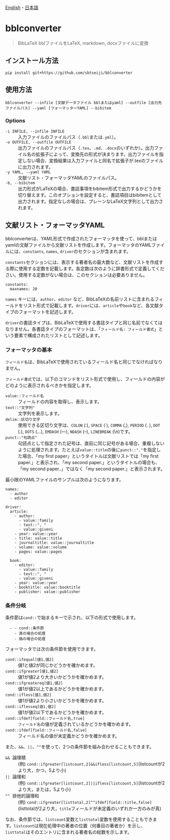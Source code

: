 [English](README.md)・[日本語](README.j.md)

# bblconverter

> BibLaTeX bblファイルをLaTeX, markdown, docxファイルに変換


## インストール方法

```
pip install git+https://github.com/sbtseiji/bblconverter
```

## 使用方法

```
bblconverter --infile [文献データファイル bblまたはyaml] --outfile [出力先ファイルパス] --yaml [フォーマッターYAML] --bibitem
```

### Options
<dl>
  <dt ><code>-i INFILE, --infile INFILE</code></dt>
  <dd>入力ファイルのファイルパス（<code>.bbl</code>または<code>.yml</code>）。</dd>
  <dt ><code>-o OUTFILE, --outfile OUTFILE</code></dt>
  <dd>出力ファイルのファイルパス（<code>.tex</code>、<code>.md</code>、<code>.docx</code>のいずれか）。出力ファイル名の拡張子によって、変換先の形式が決まります。出力ファイルを指定しない場合、変換結果は入力ファイルと同名で拡張子が.texのファイルに出力されます。</dd>
  <dt ><code>-y YAML, --yaml YAML</code></dt>
  <dd>文献リスト・フォーマッタYAMLのファイルパス。</dd>
  <dt ><code>-b, --bibitem</code></dt>
  <dd>出力形式がLaTeXの場合、書誌事項をbibitem形式で出力するかどうかを切り替えます。このオプションを設定すると、書誌項目はbibitemとして出力されます。指定なしの場合は、プレーンなLaTeX文字列として出力されます。</dd>
</dl>

## 文献リスト・フォーマッタYAML

bblconverterは、YAML形式で作成されたフォーマッタを使って、bblまたはyamlの文献ファイルから文献リストを作成します。フォーマッタのYAMLファイルには、`constants`, `names`, `driver`のセクションが含まれます。

`constants`セクションには、表示する著者名の最大数など、文献リストを作成する際に使用する定数を記載します。各定数は次のように辞書形式で定義してください。使用する定数がない場合は、このセクションは必要ありません。

```
constants:
  maxnames: 20
```

`names` キーには、`author`、`editor` など、BibLaTeXの名前リストに含まれるフィールドをリスト形式で記載します。`driver`には、`article`や`book`など、各文献タイプのフォーマットを記述します。

`driver`の書誌タイプは、BibLaTeXで使用する書誌タイプと同じ名前でなくてはなりません。各書誌タイプのフォーマットは、「`フィールド名: フィールド書式`」という要素で構成されたリストとして記述します。

### フォーマッタの基本

`フィールド名`は、BibLaTeXで使用されているフィールド名と同じでなければなりません。

`フィールド書式`では、以下のコマンドをリスト形式で使用し、フィールドの内容がどのように表示されるべきかを指定します。

<dl>
  <dt ><code>value::フィールド名</code></dt>
  <dd>フィールドの内容を取得し、表示します。</dd>
  <dt ><code>text::"文字列"</code></dt>
  <dd>文字列を表示します。</dd>
  <dt ><code>delim::区切り文字</code></dt>
  <dd>使用できる区切り文字は、<code>COLON</code> (:), <code>SPACE</code> (&nbsp;), <code>COMMA</code> (,), <code>PERIOD</code> (. ), <code>DOT</code> (.), <code>DOTS</code> (&hellip;), <code>EMDASH</code> (&mdash;), <code>NDASH</code> (&ndash;), <code>LINEBREAK</code> (\n)です。</dd>
  <dt ><code>punct::"句読点"</code></dt>
  <dd>句読点として指定された記号は、直前に同じ記号がある場合、重複しないように処理されます。たとえば<code>value::title</code>の後に<code>punct::"."</code>を指定した場合、「my first paper」というタイトルは文献リストでは「my first paper.」と表示され、「my second paper.」というタイトルの場合も、「my second paper..」ではなく「my second paper.」と表示されます。</dd>
</dl>

最小限のYAMLファイルのサンプルは次のようになります。

```
names:
  - author
  - editor

driver:
  article:
    - author:
      - value::family
      - text::", "
      - value::giveni
    - year: value::year
    - title: value::title
    - journaltitle: value::journaltitle
    - volume: value::volume
    - pages: value::pages

  book:
    - editor:
      - value::family
      - text::", "
      - value::giveni
    - year: value::year
    - booktitle: value::booktitle
    - publisher: value::publisher
```

### 条件分岐

条件節は`cond::`で始まるキーで示され、以下の形式で使用します。

```
  - - cond::条件節
    - 真の場合の処理
    - 偽の場合の処理
```

フォーマッタでは次の条件節を使用できます。

<dl>
  <dt ><code>cond::ifequal[値1,値2]</code></dt>
  <dd>値1と値2が同じかどうかを確かめます。</dd>
  <dt ><code>cond::ifgreater[値1,値2]</code></dt>
  <dd>値1が値2より大きいかどうかを確かめます。</dd>
  <dt ><code>cond::ifgreatereq[値1,値2]</code></dt>
  <dd>値1が値2以上であるかどうかを確かめます。</dd>
  <dt ><code>cond::ifless[値1,値2]</code></dt>
  <dd>値1が値2より小さいかどうかを確かめます。</dd>
  <dt ><code>cond::iflesseq[値1,値2]</code></dt>
  <dd>値1が値2以下であるかどうかを確かめます。</dd>
  <dt ><code>cond::ifdef[field::フィールド名,true]</code></dt>
  <dd><code>フィールド名</code>の値が定義されているかどうかを確かめます。</dd>
  <dt ><code>cond::ifdef[field::フィールド名,false]</code></dt>
  <dd>フィールド名</code>の値が未定義かどうかを確かめます。</dd>
</dl>

また、`&&`、`||`、`^^`を使って、2つの条件節を組み合わせることもできます。

<dl>
  <dt ><code>&&</code>&nbsp;&nbsp;論理積</dt>
  <dd>(例) <code>cond::ifgreater[listcount,2]&&ifless[listcount,5]</code>(listcountが2より大，かつ，5より小)</dd>
  <dt ><code>||</code>&nbsp;&nbsp;論理和</dt>
  <dd>(例) <code>cond::ifgreater[listcount,2]||ifless[listcount,5]</code>(listcountが2より大，または，5より小)</dd>
  <dt ><code>^^</code>&nbsp;&nbsp;排他的論理和</dt>
  <dd>(例) <code>cond::ifgreater[listtotal,2]^^ifdef[field::title,false]</code>(listtotalが2より大，<code>title</code>フィールドが未定義のいずれか一方のみが真)</dd>
</dl>

なお、条件節では、`listcount`変数と`listtotal`変数を使用することもできます。`listcount`は現在処理中の著者の位置（何番目の著者か）を示し、`listtotal`はそのエントリに含まれる著者名の総数を示します。
